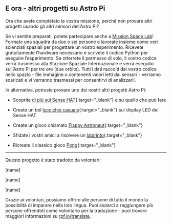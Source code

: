 ## E ora - altri progetti su Astro Pi

Ora che avete completato la vostra missione, perché non provare altri progetti usando gli altri sensori dell’Astro Pi?

Se vi sentite preparati, potete partecipare anche a [Mission Space Lab](https://astro-pi.org/missions/space-lab/)! Formate una squadra da due o sei persone e lavorate insieme come veri scienziati spaziali per progettare un vostro esperimento. Ricevete gratuitamente l’hardware necessario e scrivete il codice Python per eseguire l’esperimento. Se otterrete il permesso di volo, il vostro codice verrà trasmesso alla Stazione Spaziale Internazionale e verrà eseguito sull’Astro Pi per tre ore (due orbite). Tutti i dati raccolti dal vostro codice nello spazio - file immagine o contenenti valori letti dai sensori - verranno scaricati e vi verranno trasmessi per consentirvi di analizzarli.

In alternativa, potreste provare uno dei nostri altri progetti Astro Pi:

+ Scoprite [di più sul Sense HAT](https://projects.raspberrypi.org/it-IT/projects/getting-started-with-the-sense-hat){:target="_blank"} e su quello che può fare

+ Create un bel [luccichio casuale](https://projects.raspberrypi.org/it-IT/projects/sense-hat-random-sparkles){:target="_blank"} sul display LED del Sense HAT

+ Create un gioco chiamato [Flappy Astronaut](https://projects.raspberrypi.org/it-IT/projects/flappy-astronaut){:target="_blank"}

+ Sfidate i vostri amici a risolvere un [labirinto](https://projects.raspberrypi.org/it-IT/projects/sense-hat-marble-maze){:target="_blank"}

+ Ricreate il classico gioco [Pong](https://projects.raspberrypi.org/it-IT/projects/sense-hat-pong){:target="_blank"}

***
Questo progetto è stato tradotto da volontari:

[name]

[name]

[name]

Grazie ai volontari, possiamo offrire alle persone di tutto il mondo la possibilità di imparare nella loro lingua. Puoi aiutarci a raggiungere più persone offrendoti come volontario per la traduzione - puoi trovare maggiori informazioni su [rpf.io/translate](https://rpf.io/translate).
